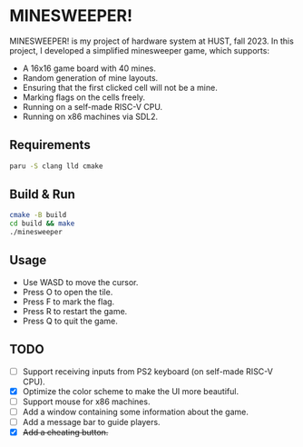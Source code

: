 # MINESWEEPER!

MINESWEEPER! is my project of hardware system at HUST, fall 2023. In this project, I developed a simplified minesweeper game, which supports:
- A 16x16 game board with 40 mines.
- Random generation of mine layouts.
- Ensuring that the first clicked cell will not be a mine.
- Marking flags on the cells freely.
- Running on a self-made RISC-V CPU.
- Running on x86 machines via SDL2.

## Requirements
```bash
paru -S clang lld cmake
```

## Build & Run
```bash
cmake -B build
cd build && make
./minesweeper
```

## Usage
- Use WASD to move the cursor.
- Press O to open the tile.
- Press F to mark the flag.
- Press R to restart the game.
- Press Q to quit the game.

## TODO
- [ ] Support receiving inputs from PS2 keyboard (on self-made RISC-V CPU).
- [x] Optimize the color scheme to make the UI more beautiful.
- [ ] Support mouse for x86 machines.
- [ ] Add a window containing some information about the game.
- [ ] Add a message bar to guide players.
- [x] ~~Add a cheating button.~~